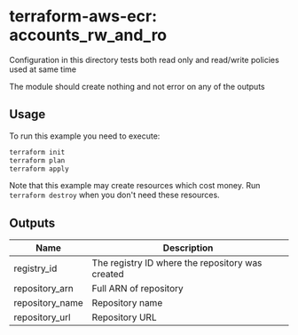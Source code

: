 # terraform-aws-ecr: accounts_rw_and_ro

Configuration in this directory tests both read only and read/write policies
used at same time

The module should create nothing and not error on any of the outputs

## Usage

To run this example you need to execute:

```bash
terraform init
terraform plan
terraform apply
```

Note that this example may create resources which cost money. Run `terraform destroy` when you don't need these resources.

<!-- BEGINNING OF PRE-COMMIT-TERRAFORM DOCS HOOK -->
## Outputs

| Name | Description |
|------|-------------|
| registry\_id | The registry ID where the repository was created |
| repository\_arn | Full ARN of repository |
| repository\_name | Repository name |
| repository\_url | Repository URL |

<!-- END OF PRE-COMMIT-TERRAFORM DOCS HOOK -->
